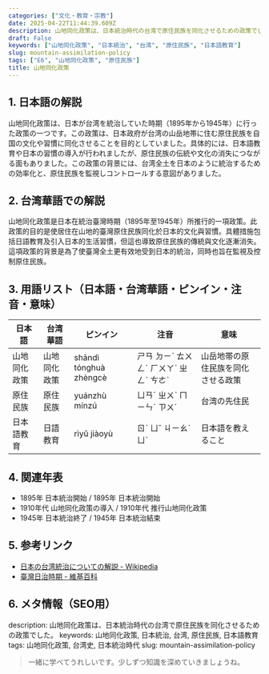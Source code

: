 ```yaml
---
categories: ["文化・教育・宗教"]
date: 2025-04-22T11:44:39.609Z
description: 山地同化政策は、日本統治時代の台湾で原住民族を同化させるための政策でした。
draft: False
keywords: ["山地同化政策", "日本統治", "台湾", "原住民族", "日本語教育"]
slug: mountain-assimilation-policy
tags: ["E6", "山地同化政策", "原住民族"]
title: 山地同化政策
---
```




## 1. 日本語の解説
山地同化政策は、日本が台湾を統治していた時期（1895年から1945年）に行った政策の一つです。この政策は、日本政府が台湾の山岳地帯に住む原住民族を自国の文化や習慣に同化させることを目的としていました。具体的には、日本語教育や日本の習慣の導入が行われましたが、原住民族の伝統や文化の消失につながる面もありました。この政策の背景には、台湾全土を日本のように統治するための効率化と、原住民族を監視しコントロールする意図がありました。

## 2. 台湾華語での解説
山地同化政策是日本在統治臺灣時期（1895年至1945年）所推行的一項政策。此政策的目的是使居住在山地的臺灣原住民族同化於日本的文化與習慣。具體措施包括日語教育及引入日本的生活習慣，但這也導致原住民族的傳統與文化逐漸消失。這項政策的背景是為了使臺灣全土更有效地受到日本的統治，同時也旨在監視及控制原住民族。

## 3. 用語リスト（日本語・台湾華語・ピンイン・注音・意味）
| 日本語         | 台湾華語           | ピンイン        | 注音       | 意味                     |
|---------------|-----------------|--------------|-----------|--------------------------|
| 山地同化政策 | 山地同化政策      | shāndì tónghuà zhèngcè | ㄕㄢ ㄉㄧˋ ㄊㄨㄥˊ ㄏㄨㄚˋ ㄓㄥˋ ㄘㄜˋ | 山岳地帯の原住民族を同化させる政策 |
| 原住民族       | 原住民族         | yuánzhù mínzú | ㄩㄢˊ ㄓㄨˋ ㄇㄧㄣˊ ㄗㄨˊ | 台湾の先住民                 |
| 日本語教育     | 日語教育         | rìyǔ jiàoyù   | ㄖˋ ㄩˇ ㄐㄧㄠˋ ㄩˋ | 日本語を教えること           |

## 4. 関連年表
- 1895年 日本統治開始 / 1895年 日本統治開始
- 1910年代 山地同化政策の導入 / 1910年代 推行山地同化政策
- 1945年 日本統治終了 / 1945年 日本統治結束

## 5. 参考リンク  
- [日本の台湾統治についての解説 - Wikipedia](https://ja.wikipedia.org/wiki/%E6%97%A5%E6%9C%AC%E7%9A%84%E5%8F%B0%E6%B9%BE%E7%B5%B1%E6%B2%BB)
- [臺灣日治時期 - 維基百科](https://zh.wikipedia.org/wiki/%E8%87%BA%E7%81%A3%E6%97%A5%E6%B2%BB%E6%99%82%E6%9C%9F)

## 6. メタ情報（SEO用）
description: 山地同化政策は、日本統治時代の台湾で原住民族を同化させるための政策でした。
keywords: 山地同化政策, 日本統治, 台湾, 原住民族, 日本語教育
tags: 山地同化政策, 台湾史, 日本統治時代
slug: mountain-assimilation-policy

>一緒に学べてうれしいです。少しずつ知識を深めていきましょうね。